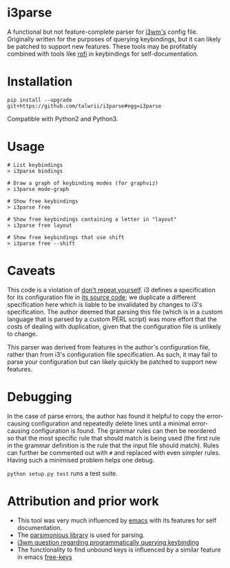 # i3parse
A functional but not feature-complete parser for [i3wm's](https://github.com/i3/i3) config file. Originally written for the purposes of querying keybindings, but it can likely be patched to support new features. These tools may be profitably combined with tools like [rofi](https://github.com/DaveDavenport/rofi) in keybindings for self-documentation.

# Installation
```
pip install --upgrade git+https://github.com/talwrii/i3parse#egg=i3parse
```

Compatible with Python2 and Python3.

# Usage
```
# List keybindings
> i3parse bindings

# Draw a graph of keybinding modes (for graphviz)
> i3parse mode-graph

# Show free keybindings
> i3parse free

# Show free keybindings containing a letter in "layout"
> i3parse free layout

# Show free keybindings that use shift
> i3parse free --shift

```

# Caveats
This code is a violation of [don't repeat yourself](http://wiki.c2.com/?DontRepeatYourself).
i3 defines a specification for its configuration file in [its source code](https://github.com/mariusmuja/i3wm/blob/dfcc65ab8dd8ff9b995c8f970424454342f8be2e/parser-specs/config.spec); we duplicate a different specification here which is liable to be invalidated by changes to i3's specification.
The author deemed that parsing this file (which is in a custom language that is parsed by a custom PERL script) was more effort that the costs of dealing with duplication, given that the configuration file is unlikely to change.

This parser was derived from features in the author's configuration file, rather than from i3's configuration file specification. As such, it may fail to parse your configuration but can likely quickly be patched to support new features.

# Debugging
In the case of parse errors, the author has found it helpful to copy the error-causing configuration and repeatedly delete lines until a minimal error-causing configuration is found. The grammar rules can then be reordered so that the most specific rule that should match is being used (the first rule in the grammar definition is the rule that the input file should match). Rules can further be commented out with `#` and replaced with even simpler rules. Having such a minimised problem helps one debug.

`python setup.py test` runs a test suite.

# Attribution and prior work
* This tool was very much influenced by [emacs](https://www.gnu.org/software/emacs/) with its features for self documentation.
* The [parsimonious library](https://github.com/erikrose/parsimonious) is used for parsing.
* [i3wm question regarding programmatically querying keybinding ](https://faq.i3wm.org/question/5483/how-can-i-list-all-xorg-and-i3-keybindings-currently-in-effect/index.html)
* The functionality to find unbound keys is influenced by a similar feature in emacs [free-keys](https://github.com/Fuco1/free-keys)
